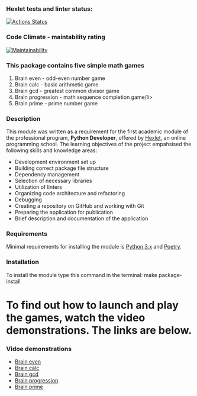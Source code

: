 ### Hexlet tests and linter status:
[![Actions Status](https://github.com/pavelgrebenkov/python-project-49/workflows/hexlet-check/badge.svg)](https://github.com/pavelgrebenkov/python-project-49/actions)

### Code Climate - maintability rating
[![Maintainability](https://api.codeclimate.com/v1/badges/10ae31a2ec2782864c89/maintainability)](https://codeclimate.com/github/pavelgrebenkov/python-project-49/maintainability)


### This package contains five simple math games
<ol>
  <li>Brain even - odd-even number game</li>
  <li>Brain calc - basic arithmetic game</li>
  <li>Brain gcd - greatest common divisor game</li>
  <li>Brain progression - math sequence completion game/li>
  <li>Brain prime - prime number game</li>
</ol>

### Description
<p>This module was written as a requirement for the first academic module of the professional program, <strong>Python Developer</strong>, offered by <a href="https://ru.hexlet.io/" >Hexlet</a>, an online programming school. The learning objectives of the project empahsised the following skills and knowledge areas:<p>
<ul>
  <li>Development environment set up</li>
  <li>Building correct package file structure</li>
  <li>Dependency management</li>
  <li>Selection of necessary libraries</li>
  <li>Utilization of linters</li>
  <li>Organizing code architecture and refactoring</li>
  <li>Debugging</li>
  <li>Creating a repository on GitHub and working with Git</li>
  <li>Preparing the application for publication</li>
  <li>Brief description and documentation of the application</li>
</ul>

### Requirements
<p>Minimal requirements for installing the module is <a href="https://www.python.org/downloads/">Python 3.x</a> and <a href="https://python-poetry.org/docs/">Poetry</a>.</p>

### Installation
<p>To install the module type this command in the terminal: make package-install</p>

# To find out how to launch and play the games, watch the video demonstrations. The links are below.  

### Vidoe demonstrations
<ul>
  <li><a href="https://asciinema.org/a/1lROWAoSa9nSpzOJXy7rOuKwT" target="_blank">Brain even</a></li>
  <li><a href="https://asciinema.org/a/ANP0NI7rER6PdI7vqWnTkGeg0" target="_blank">Brain calc</a></li>
  <li><a href="https://asciinema.org/a/WtsedU38bsu44rBjqNshXxmhq" target="_blank">Brain gcd</a></li>
  <li><a href="https://asciinema.org/a/TCiqduHQCk9ZRaad12QtfxnVs" target="_blank">Brain progression</a></li>
  <li><a href="https://asciinema.org/a/XXESays16JYbHfa8Alon9dCPH" target="_blank">Brain prime</a></li>
</ul>
